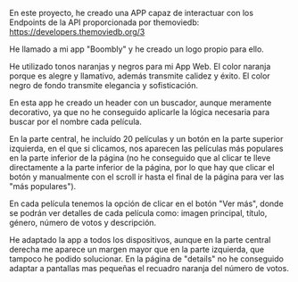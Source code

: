 En este proyecto, he creado una APP capaz de interactuar con los Endpoints de la API proporcionada por themoviedb: https://developers.themoviedb.org/3

He llamado a mi app "Boombly" y he creado un logo propio para ello. 

He utilizado tonos naranjas y negros para mi App Web. 
El color naranja porque es alegre y llamativo, además transmite calidez y éxito.
El color negro de fondo transmite elegancia y sofisticación.

En esta app he creado un header con un buscador, aunque meramente decorativo, ya que no he conseguido aplicarle la lógica necesaria para buscar por el nombre cada película.

En la parte central, he incluído 20 películas y un botón en la parte superior izquierda, en el que si clicamos, nos aparecen las películas más populares en la parte inferior de la página (no he conseguido que al clicar te lleve directamente a la parte inferior de la página, por lo que hay que clicar el botón y manualmente con el scroll ir hasta el final de la página para ver las "más populares").

En cada película tenemos la opción de clicar en el botón "Ver más", donde se podrán ver detalles de cada película como: imagen principal, título, género, número de votos y descripción.

He adaptado la app a todos los dispositivos, aunque en la parte central derecha me aparece un margen mayor que en la parte izquierda, que tampoco he podido solucionar. En la página de "details" no he conseguido adaptar a pantallas mas pequeñas el recuadro naranja del número de votos.
